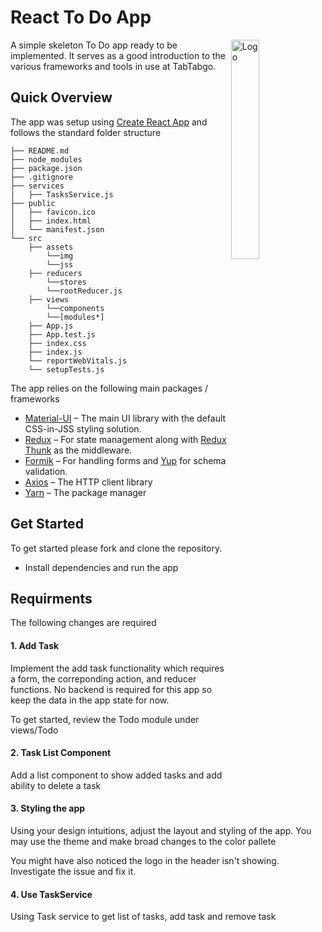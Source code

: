 # React To Do App

<img alt="Logo" align="right" src="https://www.tabtabgo.com/assets/images/logo_text_512.png" width="30%" />

A simple skeleton To Do app ready to be implemented. It serves as a good introduction to the various frameworks and tools in use at TabTabgo.

## Quick Overview

The app was setup using [Create React App](https://facebook.github.io/create-react-app/) and follows the standard folder structure

```
├── README.md
├── node_modules
├── package.json
├── .gitignore
├── services
|   ├── TasksService.js
├── public
│   ├── favicon.ico
│   ├── index.html
│   └── manifest.json
└── src
    ├── assets
        └──img
        └──jss
    ├── reducers
        └──stores
        └──rootReducer.js
    ├── views
        └──components
        └──[modules*]
    ├── App.js
    ├── App.test.js
    ├── index.css
    ├── index.js
    └── reportWebVitals.js
    └── setupTests.js
```

The app relies on the following main packages / frameworks

- [Material-UI](https://material-ui.com/) – The main UI library with the default CSS-in-JSS styling solution.
- [Redux](https://redux.js.org/) – For state management along with [Redux Thunk](https://redux.js.org/usage/writing-logic-thunks) as the middleware.
- [Formik](https://formik.org/) – For handling forms and [Yup](https://github.com/jquense/yup) for schema validation.
- [Axios](https://axios-http.com/) – The HTTP client library
- [Yarn](https://yarnpkg.com/) – The package manager

## Get Started

To get started please fork and clone the repository.

- Install dependencies and run the app

## Requirments

The following changes are required

#### 1. Add Task

Implement the add task functionality which requires a form, the correponding action, and reducer functions. No backend is required for this app so keep the data in the app state for now.

To get started, review the Todo module under views/Todo

#### 2. Task List Component

Add a list component to show added tasks and add ability to delete a task

#### 3. Styling the app

Using your design intuitions, adjust the layout and styling of the app. You may use the theme and make broad changes to the color pallete

You might have also noticed the logo in the header isn't showing. Investigate the issue and fix it.

#### 4. Use TaskService

Using Task service to get list of tasks, add task and remove task
